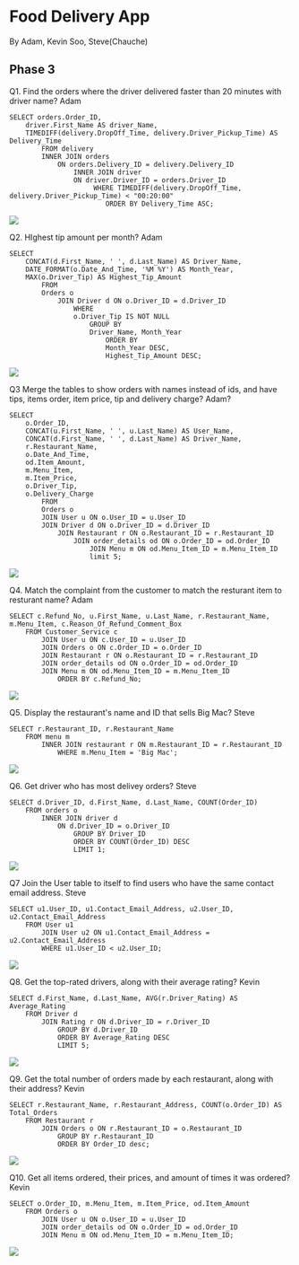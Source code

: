 # Food Delivery App

By Adam, Kevin Soo, Steve(Chauche)

## Phase 3



Q1. Find the orders where the driver delivered faster than 20 minutes with driver name? Adam

    SELECT orders.Order_ID, 
        driver.First_Name AS driver_Name,
        TIMEDIFF(delivery.DropOff_Time, delivery.Driver_Pickup_Time) AS Delivery_Time
            FROM delivery
            INNER JOIN orders 
                ON orders.Delivery_ID = delivery.Delivery_ID
                    INNER JOIN driver
                    ON driver.Driver_ID = orders.Driver_ID
                         WHERE TIMEDIFF(delivery.DropOff_Time, delivery.Driver_Pickup_Time) < "00:20:00"
                            ORDER BY Delivery_Time ASC;
                        
![](img/fcb.png)

Q2.  HIghest tip amount per month? Adam

    SELECT 
        CONCAT(d.First_Name, ' ', d.Last_Name) AS Driver_Name, 
        DATE_FORMAT(o.Date_And_Time, '%M %Y') AS Month_Year, 
        MAX(o.Driver_Tip) AS Highest_Tip_Amount 
            FROM 
            Orders o 
                JOIN Driver d ON o.Driver_ID = d.Driver_ID 
                    WHERE 
                    o.Driver_Tip IS NOT NULL 
                        GROUP BY 
                        Driver_Name, Month_Year 
                            ORDER BY 
                            Month_Year DESC, 
                            Highest_Tip_Amount DESC;
                        
 ![](img/image.png)

Q3 Merge the tables to show orders with names instead of ids, and have tips, items order, item price, tip and delivery charge? Adam?

    SELECT 
        o.Order_ID, 
        CONCAT(u.First_Name, ' ', u.Last_Name) AS User_Name, 
        CONCAT(d.First_Name, ' ', d.Last_Name) AS Driver_Name, 
        r.Restaurant_Name, 
        o.Date_And_Time, 
        od.Item_Amount, 
        m.Menu_Item, 
        m.Item_Price, 
        o.Driver_Tip, 
        o.Delivery_Charge
            FROM 
            Orders o 
            JOIN User u ON o.User_ID = u.User_ID 
            JOIN Driver d ON o.Driver_ID = d.Driver_ID 
                JOIN Restaurant r ON o.Restaurant_ID = r.Restaurant_ID 
                    JOIN order_details od ON o.Order_ID = od.Order_ID 
                        JOIN Menu m ON od.Menu_Item_ID = m.Menu_Item_ID
                        limit 5;
 
 ![](img/Q3.png)



Q4. Match the complaint from the customer to match the resturant item to resturant name? Adam

    SELECT c.Refund_No, u.First_Name, u.Last_Name, r.Restaurant_Name, m.Menu_Item, c.Reason_Of_Refund_Comment_Box
        FROM Customer_Service c
            JOIN User u ON c.User_ID = u.User_ID
            JOIN Orders o ON c.Order_ID = o.Order_ID
            JOIN Restaurant r ON o.Restaurant_ID = r.Restaurant_ID
            JOIN order_details od ON o.Order_ID = od.Order_ID
            JOIN Menu m ON od.Menu_Item_ID = m.Menu_Item_ID
                ORDER BY c.Refund_No;

![](img/Q4.png)

Q5. Display the restaurant's name and ID that sells Big Mac? Steve
    
    SELECT r.Restaurant_ID, r.Restaurant_Name
        FROM menu m
            INNER JOIN restaurant r ON m.Restaurant_ID = r.Restaurant_ID
                WHERE m.Menu_Item = 'Big Mac';

![](img/nbfasjnbkf.png)

Q6. Get driver who has most delivey orders? Steve
    
    SELECT d.Driver_ID, d.First_Name, d.Last_Name, COUNT(Order_ID)
        FROM orders o
            INNER JOIN driver d 
                ON d.Driver_ID = o.Driver_ID
                    GROUP BY Driver_ID
                    ORDER BY COUNT(Order_ID) DESC
                    LIMIT 1;
  
 ![](img/ndf.png)

Q7 Join the User table to itself to find users who have the same contact email address. Steve
    
    SELECT u1.User_ID, u1.Contact_Email_Address, u2.User_ID, u2.Contact_Email_Address
        FROM User u1
            JOIN User u2 ON u1.Contact_Email_Address = u2.Contact_Email_Address
            WHERE u1.User_ID < u2.User_ID;

![](img/Q7.png)

Q8. Get the top-rated drivers, along with their average rating? Kevin

    SELECT d.First_Name, d.Last_Name, AVG(r.Driver_Rating) AS Average_Rating
        FROM Driver d
            JOIN Rating r ON d.Driver_ID = r.Driver_ID
                GROUP BY d.Driver_ID
                ORDER BY Average_Rating DESC
                LIMIT 5;

![](img/Q8.png)

Q9. Get the total number of orders made by each restaurant, along with their address? Kevin

    SELECT r.Restaurant_Name, r.Restaurant_Address, COUNT(o.Order_ID) AS Total_Orders
        FROM Restaurant r
            JOIN Orders o ON r.Restaurant_ID = o.Restaurant_ID
                GROUP BY r.Restaurant_ID 
                ORDER BY Order_ID desc;

![](img/Q9.png)

Q10. Get all items ordered, their prices, and amount of times it was ordered? Kevin

    SELECT o.Order_ID, m.Menu_Item, m.Item_Price, od.Item_Amount
        FROM Orders o
            JOIN User u ON o.User_ID = u.User_ID
            JOIN order_details od ON o.Order_ID = od.Order_ID
            JOIN Menu m ON od.Menu_Item_ID = m.Menu_Item_ID;

![](img/Q10.png)
